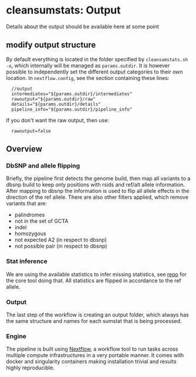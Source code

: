 # cleansumstats: Output

Details about the output should be available here at some point

## modify output structure
By default everything is located in the folder specified by `cleansumstats.sh -o`, which internally will be managed as `params.outdir`. It is however possible to independently set the different output categories to their own location. In `nextflow.config`, see the section containing these lines:
```
  //output
  intermediates="${params.outdir}/intermediates"
  rawoutput="${params.outdir}/raw"
  details="${params.outdir}/details"
  pipeline_info="${params.outdir}/pipeline_info"
```

If you don't want the raw output, then use:
```
  rawoutput=false
```

## Overview

### DbSNP and allele flipping
Briefly, the pipeline first detects the genome build, then map all variants to a dbsnp build to keep only positions with rsids and ref/alt allele information. After mapping to dbsnp the information is used to flip all allele effects in the direction of the ref allele. There are also other filters applied, which remove variants that are:
- palindromes
- not in the set of GCTA
- indel
- homozygous
- not expected A2 (in respect to dbsnp)
- not possible pair (in respect to dbsnp)

### Stat inference
We are using the available statistics to infer missing statistics, see [repo](https://github.com/pappewaio/r-stats-c-streamer) for the core tool doing that. All statistics are flipped in accordance to the ref allele. 

### Output
The last step of the workflow is creating an output folder, which always has the same structure and names for each sumstat that is being processed.

### Engine
The pipeline is built using [Nextflow](https://www.nextflow.io), a workflow tool to run tasks across multiple compute infrastructures in a very portable manner. It comes with docker and singularity containers making installation trivial and results highly reproducible.
